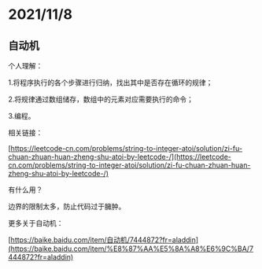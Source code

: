 # 2021/11/8

## 自动机

个人理解：

1.将程序执行的各个步骤进行归纳，找出其中是否存在循环的规律；

2.将规律通过数组储存，数组中的元素对应需要执行的命令；

3.编程。

相关链接：

[https://leetcode-cn.com/problems/string-to-integer-atoi/solution/zi-fu-chuan-zhuan-huan-zheng-shu-atoi-by-leetcode-/](https://leetcode-cn.com/problems/string-to-integer-atoi/solution/zi-fu-chuan-zhuan-huan-zheng-shu-atoi-by-leetcode-/)

有什么用？

边界的限制太多，防止代码过于臃肿。

更多关于自动机：

[https://baike.baidu.com/item/自动机/7444872?fr=aladdin](https://baike.baidu.com/item/%E8%87%AA%E5%8A%A8%E6%9C%BA/7444872?fr=aladdin)
